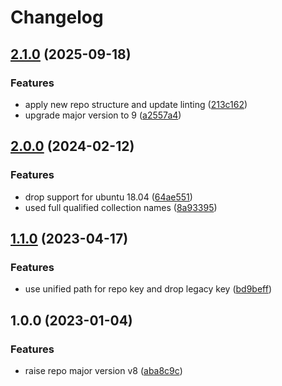 # Changelog

## [2.1.0](https://github.com/rolehippie/auditbeat/compare/v2.0.0...v2.1.0) (2025-09-18)


### Features

* apply new repo structure and update linting ([213c162](https://github.com/rolehippie/auditbeat/commit/213c16250252ee121ace61e42468d5bb5287e39a))
* upgrade major version to 9 ([a2557a4](https://github.com/rolehippie/auditbeat/commit/a2557a4846379008cb23a684e18048444f076f27))

## [2.0.0](https://github.com/rolehippie/auditbeat/compare/v1.1.0...v2.0.0) (2024-02-12)


### Features

* drop support for ubuntu 18.04 ([64ae551](https://github.com/rolehippie/auditbeat/commit/64ae5510aa87378a5ca2d3732cd214dabc72709f))
* used full qualified collection names ([8a93395](https://github.com/rolehippie/auditbeat/commit/8a93395b0d8e69acf8818cde5fceab4b3431253a))

## [1.1.0](https://github.com/rolehippie/auditbeat/compare/v1.0.0...v1.1.0) (2023-04-17)


### Features

* use unified path for repo key and drop legacy key ([bd9beff](https://github.com/rolehippie/auditbeat/commit/bd9beff2622ee54166ef48ad6587e70327449ecf))

## 1.0.0 (2023-01-04)


### Features

* raise repo major version v8 ([aba8c9c](https://github.com/rolehippie/auditbeat/commit/aba8c9ce512d6116c22794415bf6bcd840eac968))
